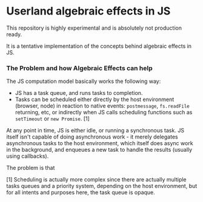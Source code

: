 Userland algebraic effects in JS
================================

This repository is highly experimental and is absolutely not production ready.

It is a tentative implementation of the concepts behind algebraic effects in JS.

### The Problem and how Algebraic Effects can help

The JS computation model basically works the following way:
- JS has a task queue, and runs tasks to completion.
- Tasks can be scheduled either directly by the host environment (browser, node) in reaction to native events: `postmessage`, `fs.readFile` returning, etc, or indirectly when JS calls scheduling functions such as `setTimeout` or `new Promise`. [1]

At any point in time, JS is either idle, or running a synchronous task. JS itself isn't capable of doing asynchronous work - it merely delegates asynchronous tasks to the host environment, which itself does async work in the background, and enqueues a new task to handle the results (usually using callbacks).

The problem is that




[1] Scheduling is actually more complex since there are actually multiple tasks queues and a priority system, depending on the host environment, but for all intents and purposes here, the task queue is opaque.
